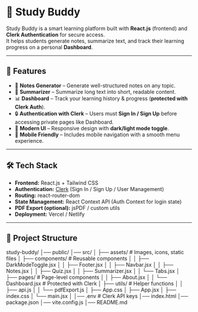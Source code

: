 # 📘 Study Buddy

Study Buddy is a smart learning platform built with **React.js** (frontend) and **Clerk Authentication** for secure access.  
It helps students generate notes, summarize text, and track their learning progress on a personal **Dashboard**.  

---

## 🚀 Features

- 📝 **Notes Generator** – Generate well-structured notes on any topic.  
- 📖 **Summarizer** – Summarize long text into short, readable content.  
- 📊 **Dashboard** – Track your learning history & progress (**protected with Clerk Auth**).  
- 🔒 **Authentication with Clerk** – Users must **Sign In / Sign Up** before accessing private pages like Dashboard.  
- 🎨 **Modern UI** – Responsive design with **dark/light mode toggle**.  
- 📱 **Mobile Friendly** – Includes mobile navigation with a smooth menu experience.  

---

## 🛠️ Tech Stack

- **Frontend:** React.js + Tailwind CSS  
- **Authentication:** [Clerk](https://clerk.com/) (Sign In / Sign Up / User Management)  
- **Routing:** react-router-dom  
- **State Management:** React Context API (Auth Context for login state)  
- **PDF Export (optional):** jsPDF / custom utils  
- **Deployment:** Vercel / Netlify  

---

## 📂 Project Structure

study-buddy/
│── public/
│── src/
│ ├── assets/ # Images, icons, static files
│ ├── components/ # Reusable components
│ │ ├── DarkModeToggle.jsx
│ │ ├── Footer.jsx
│ │ ├── Navbar.jsx
│ │ ├── Notes.jsx
│ │ ├── Quiz.jsx
│ │ ├── Summarizer.jsx
│ │ └── Tabs.jsx
│ ├── pages/ # Page-level components
│ │ ├── About.jsx
│ │ └── Dashboard.jsx # Protected with Clerk
│ ├── utils/ # Helper functions
│ │ ├── api.js
│ │ └── pdfExport.js
│ ├── App.css
│ ├── App.jsx
│ ├── index.css
│ └── main.jsx
│
│── .env # Clerk API keys
│── index.html
│── package.json
│── vite.config.js
│── README.md